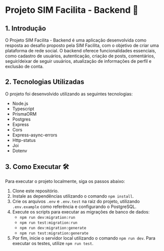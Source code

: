 # Projeto SIM Facilita - Backend 🚀

## 1. Introdução
O Projeto SIM Facilita - Backend é uma aplicação desenvolvida como resposta ao desafio proposto pela SIM Facilita, com o objetivo de criar uma plataforma de rede social. O backend oferece funcionalidades essenciais, como cadastro de usuários, autenticação, criação de posts, comentários, seguir/deixar de seguir usuários, atualização de informações de perfil e exclusão de conta.

## 2. Tecnologias Utilizadas
O projeto foi desenvolvido utilizando as seguintes tecnologias:
- Node.js
- Typescript
- PrismaORM
- Postgres
- Express
- Cors
- Express-async-errors
- Http-status
- Joi
- Dotenv

## 3. Como Executar 🛠️
Para executar o projeto localmente, siga os passos abaixo:
1. Clone este repositório.
2. Instale as dependências utilizando o comando `npm install`.
3. Crie os arquivos `.env` e `.env.test` na raiz do projeto, utilizando `.env.example` como referência e configurando o PostgreSQL.
4. Execute os scripts para executar as migrações de banco de dados:
   - `npm run dev:migration:run`
   - `npm run test:migration:run`
   - `npm run dev:migration:generate`
   - `npm run test:migration:generate`
5. Por fim, inicie o servidor local utilizando o comando `npm run dev`. Para executar os testes, utilize `npm run test`.
